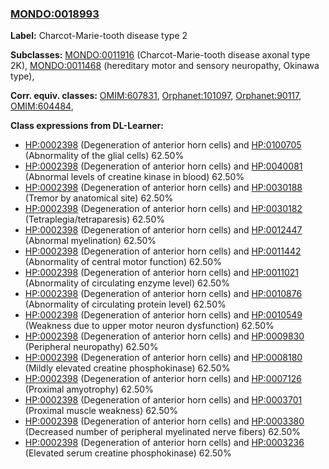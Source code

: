 
### [MONDO:0018993](http://purl.obolibrary.org/obo/MONDO_0018993)
**Label:** Charcot-Marie-tooth disease type 2

**Subclasses:** [MONDO:0011916](http://purl.obolibrary.org/obo/MONDO_0011916) (Charcot-Marie-tooth disease axonal type 2K), [MONDO:0011468](http://purl.obolibrary.org/obo/MONDO_0011468) (hereditary motor and sensory neuropathy, Okinawa type), 

**Corr. equiv. classes:** [OMIM:607831](http://purl.obolibrary.org/obo/OMIM_607831), [Orphanet:101097](http://www.orpha.net/ORDO/Orphanet_101097), [Orphanet:90117](http://www.orpha.net/ORDO/Orphanet_90117), [OMIM:604484](http://purl.obolibrary.org/obo/OMIM_604484), 

**Class expressions from DL-Learner:**

- [HP:0002398](http://purl.obolibrary.org/obo/HP_0002398) (Degeneration of anterior horn cells) and [HP:0100705](http://purl.obolibrary.org/obo/HP_0100705) (Abnormality of the glial cells) 62.50%
- [HP:0002398](http://purl.obolibrary.org/obo/HP_0002398) (Degeneration of anterior horn cells) and [HP:0040081](http://purl.obolibrary.org/obo/HP_0040081) (Abnormal levels of creatine kinase in blood) 62.50%
- [HP:0002398](http://purl.obolibrary.org/obo/HP_0002398) (Degeneration of anterior horn cells) and [HP:0030188](http://purl.obolibrary.org/obo/HP_0030188) (Tremor by anatomical site) 62.50%
- [HP:0002398](http://purl.obolibrary.org/obo/HP_0002398) (Degeneration of anterior horn cells) and [HP:0030182](http://purl.obolibrary.org/obo/HP_0030182) (Tetraplegia/tetraparesis) 62.50%
- [HP:0002398](http://purl.obolibrary.org/obo/HP_0002398) (Degeneration of anterior horn cells) and [HP:0012447](http://purl.obolibrary.org/obo/HP_0012447) (Abnormal myelination) 62.50%
- [HP:0002398](http://purl.obolibrary.org/obo/HP_0002398) (Degeneration of anterior horn cells) and [HP:0011442](http://purl.obolibrary.org/obo/HP_0011442) (Abnormality of central motor function) 62.50%
- [HP:0002398](http://purl.obolibrary.org/obo/HP_0002398) (Degeneration of anterior horn cells) and [HP:0011021](http://purl.obolibrary.org/obo/HP_0011021) (Abnormality of circulating enzyme level) 62.50%
- [HP:0002398](http://purl.obolibrary.org/obo/HP_0002398) (Degeneration of anterior horn cells) and [HP:0010876](http://purl.obolibrary.org/obo/HP_0010876) (Abnormality of circulating protein level) 62.50%
- [HP:0002398](http://purl.obolibrary.org/obo/HP_0002398) (Degeneration of anterior horn cells) and [HP:0010549](http://purl.obolibrary.org/obo/HP_0010549) (Weakness due to upper motor neuron dysfunction) 62.50%
- [HP:0002398](http://purl.obolibrary.org/obo/HP_0002398) (Degeneration of anterior horn cells) and [HP:0009830](http://purl.obolibrary.org/obo/HP_0009830) (Peripheral neuropathy) 62.50%
- [HP:0002398](http://purl.obolibrary.org/obo/HP_0002398) (Degeneration of anterior horn cells) and [HP:0008180](http://purl.obolibrary.org/obo/HP_0008180) (Mildly elevated creatine phosphokinase) 62.50%
- [HP:0002398](http://purl.obolibrary.org/obo/HP_0002398) (Degeneration of anterior horn cells) and [HP:0007126](http://purl.obolibrary.org/obo/HP_0007126) (Proximal amyotrophy) 62.50%
- [HP:0002398](http://purl.obolibrary.org/obo/HP_0002398) (Degeneration of anterior horn cells) and [HP:0003701](http://purl.obolibrary.org/obo/HP_0003701) (Proximal muscle weakness) 62.50%
- [HP:0002398](http://purl.obolibrary.org/obo/HP_0002398) (Degeneration of anterior horn cells) and [HP:0003380](http://purl.obolibrary.org/obo/HP_0003380) (Decreased number of peripheral myelinated nerve fibers) 62.50%
- [HP:0002398](http://purl.obolibrary.org/obo/HP_0002398) (Degeneration of anterior horn cells) and [HP:0003236](http://purl.obolibrary.org/obo/HP_0003236) (Elevated serum creatine phosphokinase) 62.50%


